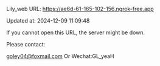 Lily_web URL: https://ae6d-61-165-102-156.ngrok-free.app

Updated at: 2024-12-09 11:09:48

If you cannot open this URL, the server might be down.

Please contact: 

goley04@foxmail.com Or Wechat:GL_yeaH